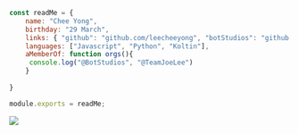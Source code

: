 ```js
const readMe = {
    name: "Chee Yong",
    birthday: "29 March",
    links: { "github": "github.com/leecheeyong", "botStudios": "github.com/BotStudios" },
    languages: ["Javascript", "Python", "Koltin"],
    aMemberOf: function orgs(){
     console.log("@BotStudios", "@TeamJoeLee")
    }
    
}

module.exports = readMe;
```
[](https://komarev.com/ghpvc/?username=leecheeyong&color=orange)
![](https://dev.discordprofiles.me/badge/playing/785783071244025867)
